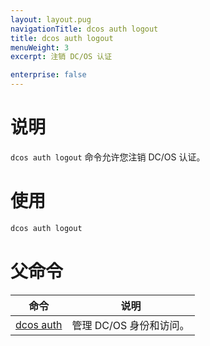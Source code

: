 ```yaml
---
layout: layout.pug
navigationTitle: dcos auth logout
title: dcos auth logout
menuWeight: 3
excerpt: 注销 DC/OS 认证

enterprise: false
---
```



# 说明
`dcos auth logout` 命令允许您注销 DC/OS 认证。

# 使用

```bash
dcos auth logout
```

# 父命令

| 命令 | 说明 |
|---------|-------------|
| [dcos auth](/1.11/cli/command-reference/dcos-auth/) | 管理 DC/OS 身份和访问。 |
